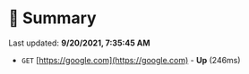 # 📖 Summary
Last updated: **9/20/2021, 7:35:45 AM**

- `GET` [https://google.com](https://google.com) - **Up** (246ms)
